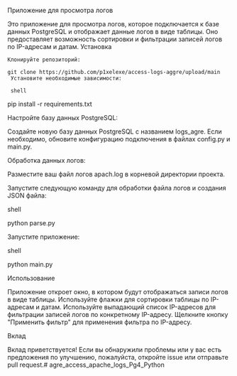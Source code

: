 Приложение для просмотра логов

Это приложение для просмотра логов, которое подключается к базе данных PostgreSQL и отображает данные логов в виде таблицы. Оно предоставляет возможность сортировки и фильтрации записей логов по IP-адресам и датам.
Установка

    Клонируйте репозиторий:

    git clone https://github.com/p1xelexe/access-logs-aggre/upload/main
     Установите необходимые зависимости:

     shell

pip install -r requirements.txt

Настройте базу данных PostgreSQL:

Создайте новую базу данных PostgreSQL с названием logs_agre.
Если необходимо, обновите конфигурацию подключения в файлах config.py и main.py.

Обработка данных логов:

Разместите ваш файл логов apach.log в корневой директории проекта.

Запустите следующую команду для обработки файла логов и создания JSON файла:

shell

python parse.py

Запустите приложение:

shell

python main.py

Использование

Приложение откроет окно, в котором будут отображаться записи логов в виде таблицы.
Используйте флажки для сортировки таблицы по IP-адресам и датам.
Используйте выпадающий список IP-адресов для фильтрации записей логов по конкретному IP-адресу.
Щелкните кнопку "Применить фильтр" для применения фильтра по IP-адресу.

Вклад

Вклад приветствуется! Если вы обнаружили проблемы или у вас есть предложения по улучшению, пожалуйста, откройте issue или отправьте pull request.# agre_access_apache_logs_Pg4_Python
